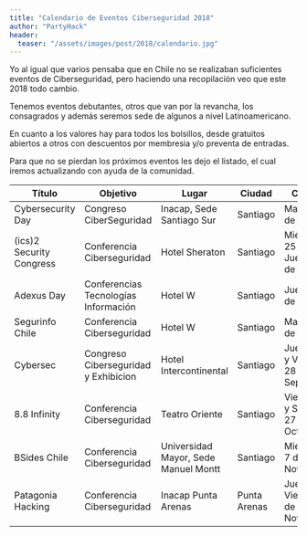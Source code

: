 ```yaml
---
title: "Calendario de Eventos Ciberseguridad 2018"
author: "PartyHack"
header: 
  teaser: "/assets/images/post/2018/calendario.jpg"
---
```


Yo al igual que varios pensaba que en Chile no se realizaban suficientes eventos de Ciberseguridad, pero haciendo una recopilación veo que este 2018 todo cambio.

Tenemos eventos debutantes, otros que van por la revancha, los consagrados y además seremos sede de algunos a nivel Latinoamericano.

En cuanto a los valores hay para todos los bolsillos, desde gratuitos abiertos a  otros con descuentos por membresia y/o preventa de entradas.

Para que no se pierdan los próximos eventos les dejo el listado, el cual iremos actualizando con ayuda de la comunidad.


| Título                 | Objetivo                             | Lugar                                | Ciudad       | Cuando                               | Valor    |
| ---------------------- | ------------------------------------ | -----------------------------------  | ------------ | ------------------------------------ | -------- |
Cybersecurity Day        | Congreso CiberSeguridad              | Inacap, Sede Santiago Sur            | Santiago     | Martes 24 de Julio                   | $30.000  |
(ics)2 Security Congress | Conferencia Ciberseguridad           | Hotel Sheraton                       | Santiago     | Miércoles 25 y Jueves 26 de Julio    | $134.000 |
Adexus Day               | Conferencias Tecnologías Información | Hotel W                              | Santiago     | Jueves 02 de Agosto                  | $0       |
Segurinfo Chile          | Conferencia Ciberseguridad           | Hotel W                              | Santiago     | Martes 28 de Agosto                  | $145.000 |
Cybersec                 | Congreso Ciberseguridad y Exhibicion	| Hotel Intercontinental               | Santiago     | Jueves 27 y Viernes 28 de Septiembre | $115.000 |
8.8 Infinity             | Conferencia Ciberseguridad           | Teatro Oriente                       | Santiago     | Viernes 26 y Sabado 27 de Octubre    | $55.000  |
BSides Chile             | Conferencia Ciberseguridad           | Universidad Mayor, Sede Manuel Montt | Santiago     | Miércoles 7 de Noviembre             | $0       |
Patagonia Hacking        | Conferencia Ciberseguridad           | Inacap Punta Arenas                  | Punta Arenas | Jueves 8 y Viernes 9 de Noviembre    | $0       |
